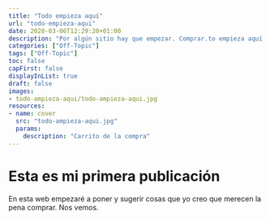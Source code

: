 ```yaml
---
title: "Todo empieza aquí"
url: "todo-empieza-aqui"
date: 2020-03-06T12:29:20+01:00
description: "Por algún sitio hay que empezar. Comprar.to empieza aquí."
categories: ["Off-Topic"]
tags: ["Off-Topic"]
toc: false
capFirst: false
displayInList: true
draft: false
images:
- todo-ampieza-aqui/todo-ampieza-aqui.jpg
resources:
- name: cover
  src: "todo-ampieza-aqui.jpg"
  params:
    description: "Carrito de la compra"
---
```

# Esta es mi primera publicación

En esta web empezaré a poner y sugerir cosas que yo creo que merecen la pena comprar. Nos vemos.
